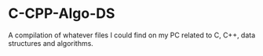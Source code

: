 # C-CPP-Algo-DS

A compilation of whatever files I could find on my PC related to C, C++, data structures and algorithms. 
